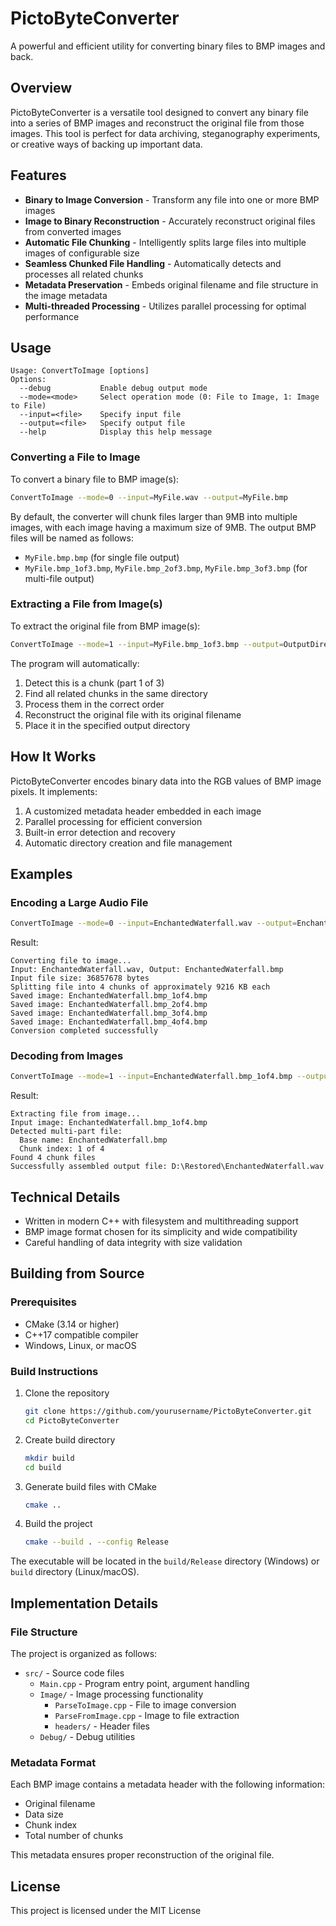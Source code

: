 # PictoByteConverter

A powerful and efficient utility for converting binary files to BMP images and back.

## Overview

PictoByteConverter is a versatile tool designed to convert any binary file into a series of BMP images and reconstruct the original file from those images. This tool is perfect for data archiving, steganography experiments, or creative ways of backing up important data.

## Features

- **Binary to Image Conversion** - Transform any file into one or more BMP images
- **Image to Binary Reconstruction** - Accurately reconstruct original files from converted images
- **Automatic File Chunking** - Intelligently splits large files into multiple images of configurable size
- **Seamless Chunked File Handling** - Automatically detects and processes all related chunks
- **Metadata Preservation** - Embeds original filename and file structure in the image metadata
- **Multi-threaded Processing** - Utilizes parallel processing for optimal performance

## Usage

```
Usage: ConvertToImage [options]
Options:
  --debug           Enable debug output mode
  --mode=<mode>     Select operation mode (0: File to Image, 1: Image to File)
  --input=<file>    Specify input file
  --output=<file>   Specify output file
  --help            Display this help message
```

### Converting a File to Image

To convert a binary file to BMP image(s):

```bash
ConvertToImage --mode=0 --input=MyFile.wav --output=MyFile.bmp
```

By default, the converter will chunk files larger than 9MB into multiple images, with each image having a maximum size of 9MB. The output BMP files will be named as follows:
- `MyFile.bmp.bmp` (for single file output)
- `MyFile.bmp_1of3.bmp`, `MyFile.bmp_2of3.bmp`, `MyFile.bmp_3of3.bmp` (for multi-file output)

### Extracting a File from Image(s)

To extract the original file from BMP image(s):

```bash
ConvertToImage --mode=1 --input=MyFile.bmp_1of3.bmp --output=OutputDirectory
```

The program will automatically:
1. Detect this is a chunk (part 1 of 3)
2. Find all related chunks in the same directory
3. Process them in the correct order
4. Reconstruct the original file with its original filename
5. Place it in the specified output directory

## How It Works

PictoByteConverter encodes binary data into the RGB values of BMP image pixels. It implements:

1. A customized metadata header embedded in each image
2. Parallel processing for efficient conversion
3. Built-in error detection and recovery
4. Automatic directory creation and file management

## Examples

### Encoding a Large Audio File

```bash
ConvertToImage --mode=0 --input=EnchantedWaterfall.wav --output=EnchantedWaterfall.bmp
```

Result:
```
Converting file to image...
Input: EnchantedWaterfall.wav, Output: EnchantedWaterfall.bmp
Input file size: 36857678 bytes
Splitting file into 4 chunks of approximately 9216 KB each
Saved image: EnchantedWaterfall.bmp_1of4.bmp
Saved image: EnchantedWaterfall.bmp_2of4.bmp
Saved image: EnchantedWaterfall.bmp_3of4.bmp
Saved image: EnchantedWaterfall.bmp_4of4.bmp
Conversion completed successfully
```

### Decoding from Images

```bash
ConvertToImage --mode=1 --input=EnchantedWaterfall.bmp_1of4.bmp --output=D:\Restored
```

Result:
```
Extracting file from image...
Input image: EnchantedWaterfall.bmp_1of4.bmp
Detected multi-part file:
  Base name: EnchantedWaterfall.bmp
  Chunk index: 1 of 4
Found 4 chunk files
Successfully assembled output file: D:\Restored\EnchantedWaterfall.wav
```

## Technical Details

- Written in modern C++ with filesystem and multithreading support
- BMP image format chosen for its simplicity and wide compatibility
- Careful handling of data integrity with size validation

## Building from Source

### Prerequisites

- CMake (3.14 or higher)
- C++17 compatible compiler
- Windows, Linux, or macOS

### Build Instructions

1. Clone the repository
   ```bash
   git clone https://github.com/yourusername/PictoByteConverter.git
   cd PictoByteConverter
   ```

2. Create build directory
   ```bash
   mkdir build
   cd build
   ```

3. Generate build files with CMake
   ```bash
   cmake ..
   ```

4. Build the project
   ```bash
   cmake --build . --config Release
   ```

The executable will be located in the `build/Release` directory (Windows) or `build` directory (Linux/macOS).

## Implementation Details

### File Structure

The project is organized as follows:

- `src/` - Source code files
  - `Main.cpp` - Program entry point, argument handling
  - `Image/` - Image processing functionality
    - `ParseToImage.cpp` - File to image conversion
    - `ParseFromImage.cpp` - Image to file extraction
    - `headers/` - Header files
  - `Debug/` - Debug utilities

### Metadata Format

Each BMP image contains a metadata header with the following information:
- Original filename
- Data size
- Chunk index
- Total number of chunks

This metadata ensures proper reconstruction of the original file.

## License

This project is licensed under the MIT License